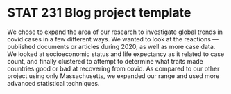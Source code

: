# STAT 231 Blog project template

We chose to expand the area of our research to investigate global trends in covid cases in a few different ways. We wanted to look at the reactions — published documents or articles during 2020, as well as more case data. We looked at socioeconomic status and life expectancy as it related to case count, and finally clustered to attempt to determine what traits made countries good or bad at recovering from covid. As compared to our other project using only Massachusetts, we expanded our range and used more advanced statistical techniques.
